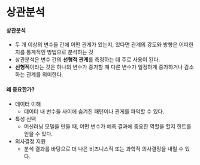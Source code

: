 상관분석
==

#### 상관분석 
+ 두 개 이상의 변수들 간에 어떤 관계가 있는지, 있다면 관계의 강도와 방향은 어떠한지를 통계적인 방법으로 분석하는 것
+ 상관분석은 변수 간의 **선형적 관계**를 측정하는 데 주로 사용이 된다.
+ **선형적**이라는 것은 하나의 변수가 증가할 때 다른 변수가 일정하게 증가하거나 감소하는 관계를 의미한다.

#### 왜 중요한가?
+ 데이터 이해
  + 데이터 내 변수들 사이에 숨겨진 패턴이나 관게를 파악할 수 있다.
+ 특성 선택
  + 머신러닝 모델을 만들 때, 어떤 변수가 예측 결과에 중요한 역할을 할지 힌트를 얻을 수 있다.
+ 의사결정 지원
  + 분석 결과를 바탕으로 더 나은 비즈니스적 또는 과학적 의사결정을 내릴 수 있다.

     
